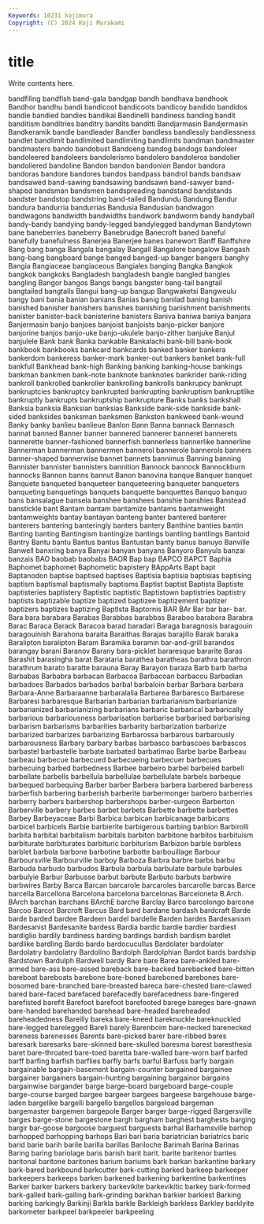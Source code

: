 ```yaml
---
Keywords: 10231 kojimura
Copyright: (C) 2024 Koji Murakami
---
```


# title

Write contents here.



bandfiling bandfish band-gala bandgap bandh bandhava
bandhook Bandhor bandhu bandi bandicoot bandicoots bandicoy bandido bandidos bandie
bandied bandies bandikai Bandinelli bandiness banding bandit banditism banditries banditry
bandits banditti Bandjarmasin Bandjermasin Bandkeramik bandle bandleader Bandler bandless bandlessly
bandlessness bandlet bandlimit bandlimited bandlimiting bandlimits bandman bandmaster bandmasters bando
bandobust Bandoeng bandog bandogs bandoleer bandoleered bandoleers bandolerismo bandolero bandoleros
bandolier bandoliered bandoline Bandon bandon bandonion Bandor bandora bandoras bandore
bandores bandos bandpass bandrol bands bandsaw bandsawed band-sawing bandsawing bandsawn
band-sawyer band-shaped bandsman bandsmen bandspreading bandstand bandstands bandster bandstop bandstring
band-tailed Bandundu Bandung Bandur bandura bandurria bandurrias Bandusia Bandusian bandwagon
bandwagons bandwidth bandwidths bandwork bandworm bandy bandyball bandy-bandy bandying bandy-legged
bandylegged bandyman Bandytown bane baneberries baneberry Banebrudge Banecroft baned baneful
banefully banefulness Banerjea Banerjee banes banewort Banff Banffshire Bang bang
banga Bangala bangalay Bangall Bangalore bangalow Bangash bang-bang bangboard bange
banged banged-up banger bangers banghy Bangia Bangiaceae bangiaceous Bangiales banging
Bangka Bangkok bangkok bangkoks Bangladesh bangladesh bangle bangled bangles bangling
Bangor bangos Bangs bangs bangster bang-tail bangtail bangtailed bangtails Bangui
bang-up bangup Bangwaketsi Bangweulu bangy bani bania banian banians Banias
banig banilad baning banish banished banisher banishers banishes banishing banishment
banishments banister banister-back banisterine banisters Baniva baniwa baniya banjara Banjermasin
banjo banjoes banjoist banjoists banjo-picker banjore banjorine banjos banjo-uke banjo-ukulele
banjo-zither banjuke Banjul banjulele Bank bank Banka bankable Bankalachi bank-bill
bank-book bankbook bankbooks bankcard bankcards banked banker bankera bankerdom bankeress
banker-mark banker-out bankers banket bank-full bankfull Bankhead bank-high Banking banking
banking-house bankings bankman bankmen bank-note banknote banknotes bankrider bank-riding bankroll
bankrolled bankroller bankrolling bankrolls bankrupcy bankrupt bankruptcies bankruptcy bankrupted bankrupting
bankruptism bankruptlike bankruptly bankrupts bankruptship bankrupture Banks banks bankshall Banksia
banksia Banksian banksias Bankside bank-side bankside bank-sided banksides banksman banksmen
Bankston bankweed bank-wound Banky banky banlieu banlieue Banlon Bann Banna
bannack Bannasch bannat banned Banner banner bannered bannerer banneret bannerets
bannerette banner-fashioned bannerfish bannerless bannerlike bannerline Bannerman bannerman bannermen bannerol
bannerole bannerols banners banner-shaped bannerwise bannet bannets bannimus Banning banning
Bannister bannister bannisters bannition Bannock bannock Bannockburn bannocks Bannon banns
bannut Banon banovina banque Banquer banquet Banquete banqueted banqueteer banqueteering
banqueter banqueters banqueting banquetings banquets banquette banquettes Banquo banquo bans
bansalague bansela banshee banshees banshie banshies Banstead banstickle bant Bantam
bantam bantamize bantams bantamweight bantamweights bantay bantayan banteng banter bantered
banterer banterers bantering banteringly banters bantery Banthine banties bantin Banting
banting Bantingism bantingize bantings bantling bantlings Bantoid Bantry Bantu bantu
Bantus bantus Bantustan banty banus banuyo Banville Banwell banxring banya
Banyai banyan banyans Banyoro Banyuls banzai banzais BAO baobab baobabs
BAOR Bap bap BAPCO BAPCT Baphia Baphomet baphomet Baphometic bapistery
BAppArts Bapt bapt Baptanodon baptise baptised baptises Baptisia baptisia baptisias
baptising baptism baptismal baptismally baptisms Baptist baptist Baptista Baptiste baptisteries
baptistery Baptistic baptistic Baptistown baptistries baptistry baptists baptizable baptize baptized
baptizee baptizement baptizer baptizers baptizes baptizing Baptlsta Baptornis BAR BAr
Bar bar bar- bar. Bara bara barabara Barabas Barabbas barabbas
Baraboo barabora Barabra Barac Baraca Barack Baracoa barad baradari Baraga
baragnosis baragouin baragouinish Barahona baraita Baraithas Barajas barajillo Barak baraka
Baralipton baralipton Baram Baramika baramin bar-and-grill barandos barangay barani Baranov
Barany bara-picklet bararesque bararite Baras Barashit barasingha barat Barataria barathea
baratheas barathra barathron barathrum barato baratte barauna Baray Barayon baraza
Barb barb barba Barbabas Barbabra barbacan Barbacoa Barbacoan barbacou Barbadian
barbadoes Barbados barbados barbal barbaloin barbar Barbara barbara Barbara-Anne Barbaraanne
barbaralalia Barbarea Barbaresco Barbarese Barbaresi barbaresque Barbarian barbarian barbarianism barbarianize
barbarianized barbarianizing barbarians barbaric barbarical barbarically barbarious barbariousness barbarisation barbarise
barbarised barbarising barbarism barbarisms barbarities barbarity barbarization barbarize barbarized barbarizes
barbarizing Barbarossa barbarous barbarously barbarousness Barbary barbary barbas barbasco barbascoes
barbascos barbastel barbastelle barbate barbated barbatimao Barbe barbe Barbeau barbeau
barbecue barbecued barbecueing barbecuer barbecues barbecuing barbed barbedness Barbee barbeiro
barbel barbeled barbell barbellate barbells barbellula barbellulae barbellulate barbels barbeque
barbequed barbequing Barber barber Barbera barbera barbered barberess barberfish barbering
barberish barberite barbermonger barbero barberries barberry barbers barbershop barbershops barber-surgeon
Barberton Barberville barbery barbes barbet barbets Barbette barbette barbettes Barbey
Barbeyaceae Barbi Barbica barbican barbicanage barbicans barbicel barbicels Barbie barbierite
barbigerous barbing barbion Barbirolli barbita barbital barbitalism barbitals barbiton barbitone
barbitos barbituism barbiturate barbiturates barbituric barbiturism Barbizon barble barbless barblet
barbola barbone barbotine barbotte barbouillage Barbour Barboursville Barbourville barboy Barboza
Barbra barbre barbs barbu Barbuda barbudo barbudos Barbula barbula barbulate
barbule barbules barbulyie Barbur Barbusse barbut barbute Barbuto barbuts barbwire
barbwires Barby Barca Barcan barcarole barcaroles barcarolle barcas Barce barcella
Barcellona Barcelona barcelona barcelonas Barceloneta B.Arch. BArch barchan barchans BArchE
barche Barclay Barco barcolongo barcone Barcoo Barcot Barcroft Barcus Bard
bard bardane bardash bardcraft Barde barde barded bardee Bardeen bardel
bardelle Barden bardes Bardesanism Bardesanist Bardesanite bardess Bardia bardic bardie
bardier bardiest bardiglio bardily bardiness barding bardings bardish bardism bardlet
bardlike bardling Bardo bardo bardocucullus Bardolater bardolater Bardolatry bardolatry Bardolino
Bardolph Bardolphian Bardot bards bardship Bardstown Bardulph Bardwell bardy Bare
bare Barea bare-ankled bare-armed bare-ass bare-assed bareback bare-backed barebacked bare-bitten
bareboat bareboats barebone bare-boned bareboned barebones bare-bosomed bare-branched bare-breasted bareca
bare-chested bare-clawed bared bare-faced barefaced barefacedly barefacedness bare-fingered barefisted barefit
Barefoot barefoot barefooted barege bareges bare-gnawn bare-handed barehanded barehead bare-headed
bareheaded bareheadedness Bareilly bareka bare-kneed bareknuckle bareknuckled bare-legged barelegged Bareli
barely Barenboim bare-necked barenecked bareness barenesses Barents bare-picked barer bare-ribbed
bares baresark baresarks bare-skinned bare-skulled baresma barest baresthesia baret bare-throated
bare-toed baretta bare-walled bare-worn barf barfed barff barfing barfish barflies
barfly barfs barful Barfuss barfy bargain bargainable bargain-basement bargain-counter bargained
bargainee bargainer bargainers bargain-hunting bargaining bargainor bargains bargainwise bargander barge
barge-board bargeboard barge-couple barge-course barged bargee bargeer bargees bargeese bargehouse
barge-laden bargelike bargelli bargello bargellos bargeload bargeman bargemaster bargemen bargepole
Barger barger barge-rigged Bargersville barges barge-stone bargestone bargh bargham barghest
barghests barging bargir bar-goose bargoose barguest barguests barhal Barhamsville barhop
barhopped barhopping barhops Bari bari baria bariatrician bariatrics baric barid
barie barih barile barilla barillas Bariloche Barimah Barina Barinas Baring
baring bariolage baris barish barit barit. barite baritenor barites baritonal
baritone baritones barium bariums bark barkan barkantine barkary bark-bared barkbound
barkcutter bark-cutting barked barkeep barkeeper barkeepers barkeeps barken barkened barkening
barkentine barkentines Barker barker barkers barkery barkevikite barkevikitic barkey bark-formed
bark-galled bark-galling bark-grinding barkhan barkier barkiest Barking barking barkingly Barkinji
Barkla barkle Barkleigh barkless Barkley barklyite barkometer barkpeel barkpeeler barkpeeling
